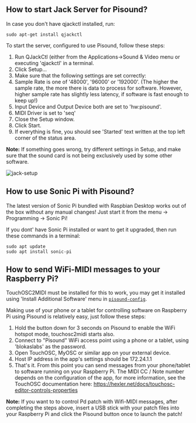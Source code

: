 ## How to start Jack Server for Pisound?

In case you don't have qjackctl installed, run:
```
sudo apt-get install qjackctl
```
To start the server, configured to use Pisound, follow these steps:

1. Run QJackCtl (either from the Applications->Sound & Video menu or executing 'qjackctl' in a terminal.
1. Click Setup...
1. Make sure that the following settings are set correctly:
  1. Sample Rate is one of '48000', '96000' or '192000'. (The higher the sample rate, the more there is data to process for software. However, higher sample rate has slightly less latency, if software is fast enough to keep up!)
  1. Input Device and Output Device both are set to 'hw:pisound'.
  1. MIDI Driver is set to 'seq'
1. Close the Setup window.
1. Click Start.
1. If everything is fine, you should see 'Started' text written at the top left corner of the status area.

**Note:** If something goes wrong, try different settings in Setup, and make sure that the sound card is not being exclusively used by some other software.

![jack-setup](https://raw.githubusercontent.com/wiki/BlokasLabs/pisound-docs/images/jack_setup.png)

## How to use Sonic Pi with Pisound?

The latest version of Sonic Pi bundled with Raspbian Desktop works out of the box without any manual changes! Just start it from the menu -> Programming -> Sonic Pi!

If you dont' have Sonic Pi installed or want to get it upgraded, then run these commands in a terminal:

```
sudo apt update
sudo apt install sonic-pi
```

## How to send WiFi-MIDI messages to your Raspberry Pi?

TouchOSC2MIDI must be installed for this to work, you may get it installed using 'Install Additional Software' menu in [`pisound-config`](pisound-config.md).

Making use of your phone or a tablet for controlling software on Raspberry Pi using Pisound is relatively easy, just follow these steps:

1. Hold the button down for 3 seconds on Pisound to enable the WiFi hotspot mode, touchosc2midi starts also.
1. Connect to "Pisound" WiFi access point using a phone or a tablet, using 'blokaslabs' as the password.
1. Open TouchOSC, MyOSC or similar app on your external device.
1. Host IP address in the app's settings should be 172.24.1.1
1. That's it. From this point you can send messages from your phone/tablet to software running on your Raspberry Pi. The MIDI CC / Note number depends on the configuration of the app, for more information, see the TouchOSC documentation here: https://hexler.net/docs/touchosc-editor-controls-properties

**Note:** If you want to to control Pd patch with Wifi-MIDI messages, after completing the steps above, insert a USB stick with your patch files into your Raspberry Pi and click the Pisound button once to launch the patch!
